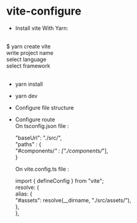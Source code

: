# vite-configure

- Install vite With Yarn:
<br>  
    $ yarn create vite <br>
    write project name <br>
    select language <br>
    select framework <br> <br>

- yarn install <br>
- yarn dev <br> 

- Configure file structure <br> 

- Configure route <br>
  On tsconfig.json file :  <br>

  "baseUrl": "./src/", <br>
    "paths" : { <br>
      "#components/*" : ["./components/*"], <br>
    } <br> 

  On vite.config.ts file : <br>

  import { defineConfig } from "vite"; <br>
  resolve: { <br>
    alias: { <br>
      "#assets": resolve(__dirname, "./src/assets/"), <br>
    }, <br>
  }, <br>

